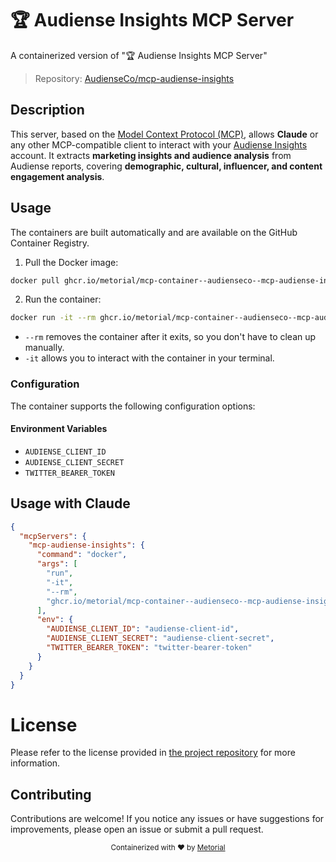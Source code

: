 
# 🏆 Audiense Insights MCP Server

A containerized version of "🏆 Audiense Insights MCP Server"

> Repository: [AudienseCo/mcp-audiense-insights](https://github.com/AudienseCo/mcp-audiense-insights)

## Description

This server, based on the [Model Context Protocol (MCP)](https://github.com/modelcontextprotocol), allows **Claude** or any other MCP-compatible client to interact with your [Audiense Insights](https://www.audiense.com/) account. It extracts **marketing insights and audience analysis** from Audiense reports, covering **demographic, cultural, influencer, and content engagement analysis**.


## Usage

The containers are built automatically and are available on the GitHub Container Registry.

1. Pull the Docker image:

```bash
docker pull ghcr.io/metorial/mcp-container--audienseco--mcp-audiense-insights--mcp-audiense-insights
```

2. Run the container:

```bash
docker run -it --rm ghcr.io/metorial/mcp-container--audienseco--mcp-audiense-insights--mcp-audiense-insights 
```

- `--rm` removes the container after it exits, so you don't have to clean up manually.
- `-it` allows you to interact with the container in your terminal.


### Configuration

The container supports the following configuration options:




#### Environment Variables

- `AUDIENSE_CLIENT_ID`
- `AUDIENSE_CLIENT_SECRET`
- `TWITTER_BEARER_TOKEN`




## Usage with Claude

```json
{
  "mcpServers": {
    "mcp-audiense-insights": {
      "command": "docker",
      "args": [
        "run",
        "-it",
        "--rm",
        "ghcr.io/metorial/mcp-container--audienseco--mcp-audiense-insights--mcp-audiense-insights"
      ],
      "env": {
        "AUDIENSE_CLIENT_ID": "audiense-client-id",
        "AUDIENSE_CLIENT_SECRET": "audiense-client-secret",
        "TWITTER_BEARER_TOKEN": "twitter-bearer-token"
      }
    }
  }
}
```

# License

Please refer to the license provided in [the project repository](https://github.com/AudienseCo/mcp-audiense-insights) for more information.

## Contributing

Contributions are welcome! If you notice any issues or have suggestions for improvements, please open an issue or submit a pull request.

<div align="center">
  <sub>Containerized with ❤️ by <a href="https://metorial.com">Metorial</a></sub>
</div>
  